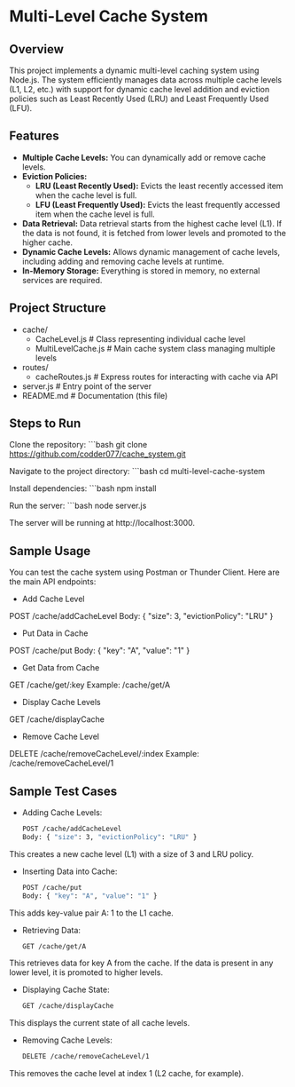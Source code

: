 # Multi-Level Cache System

## Overview

This project implements a dynamic multi-level caching system using Node.js. The system efficiently manages data across multiple cache levels (L1, L2, etc.) with support for dynamic cache level addition and eviction policies such as Least Recently Used (LRU) and Least Frequently Used (LFU).

## Features

- **Multiple Cache Levels:** You can dynamically add or remove cache levels.
- **Eviction Policies:**
  - **LRU (Least Recently Used):** Evicts the least recently accessed item when the cache level is full.
  - **LFU (Least Frequently Used):** Evicts the least frequently accessed item when the cache level is full.
- **Data Retrieval:** Data retrieval starts from the highest cache level (L1). If the data is not found, it is fetched from lower levels and promoted to the higher cache.
- **Dynamic Cache Levels:** Allows dynamic management of cache levels, including adding and removing cache levels at runtime.
- **In-Memory Storage:** Everything is stored in memory, no external services are required.

## Project Structure

- cache/
  - CacheLevel.js        # Class representing individual cache level
  - MultiLevelCache.js    # Main cache system class managing multiple levels
- routes/
  - cacheRoutes.js        # Express routes for interacting with cache via API
- server.js               # Entry point of the server
- README.md               # Documentation (this file)

## Steps to Run

Clone the repository:
    ```bash
    git clone https://github.com/codder077/cache_system.git

Navigate to the project directory:
    ```bash
    cd multi-level-cache-system

Install dependencies:
    ```bash 
    npm install

Run the server:
    ```bash
    node server.js

The server will be running at http://localhost:3000.

## Sample Usage

You can test the cache system using Postman or Thunder Client. Here are the main API endpoints:

- Add Cache Level

POST /cache/addCacheLevel
Body: { "size": 3, "evictionPolicy": "LRU" }

- Put Data in Cache

POST /cache/put
Body: { "key": "A", "value": "1" }

- Get Data from Cache

GET /cache/get/:key
Example: /cache/get/A

- Display Cache Levels

GET /cache/displayCache

- Remove Cache Level

DELETE /cache/removeCacheLevel/:index
Example: /cache/removeCacheLevel/1

## Sample Test Cases

- Adding Cache Levels:

    ```bash
    POST /cache/addCacheLevel
    Body: { "size": 3, "evictionPolicy": "LRU" }
This creates a new cache level (L1) with a size of 3 and LRU policy.

- Inserting Data into Cache:

    ```bash
    POST /cache/put
    Body: { "key": "A", "value": "1" }
This adds key-value pair A: 1 to the L1 cache.

- Retrieving Data:

    ```bash
    GET /cache/get/A
This retrieves data for key A from the cache. If the data is present in any lower level, it is promoted to higher levels.

- Displaying Cache State:

    ```bash
    GET /cache/displayCache
This displays the current state of all cache levels.

- Removing Cache Levels:

    ```bash
    DELETE /cache/removeCacheLevel/1
This removes the cache level at index 1 (L2 cache, for example).
